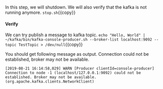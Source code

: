 In this step, we will shutdown. We will also verify that the kafka is not running anymore. `stop.sh`{{copy}}

#### Verify
We can try publish a message to kafka topic.
`echo "Hello, World" | ~/kafka/bin/kafka-console-producer.sh --broker-list localhost:9092 --topic TestTopic > /dev/null`{{copy}}

You should get following message as output. Connection could not be established, broker may not be available.

```
[2019-08-21 16:14:58,029] WARN [Producer clientId=console-producer] Connection to node -1 (localhost/127.0.0.1:9092) could not be established. Broker may not be available. (org.apache.kafka.clients.NetworkClient)
```
